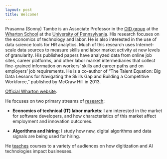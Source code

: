 ```yaml
---
layout: post
title: Welcome!
---
```


Prasanna (Sonny) Tambe is an Associate Professor in the [OID group](http://oid.wharton.upenn.edu) at the [Wharton School](http://www.wharton.upenn.edu) at the [University of Pennsylvania](http://www.upenn.edu). His research focuses on the economics of technology and labor. He is also interested in the use of data science tools for HR analytics. Much of this research uses Internet-scale data sources to measure skills and labor market activity at new levels of granularity. His published papers have analyzed data from online job sites, career platforms, and other labor market intermediaries that collect fine-grained information on workers’ skills and career paths and on employers’ job requirements. He is a co-author of “The Talent Equation: Big Data Lessons for Navigating the Skills Gap and Building a Competitive Workforce,” published by McGraw Hill in 2013.

[Official Wharton website](https://oid.wharton.upenn.edu/profile/tambe/).

He focuses on two primary streams of [research](papers):

- **Economics of technical (IT) labor markets**: I am interested in the market for software developers, and how characteristics of this market affect employment and innovation outcomes.

- **Algorithms and hiring**: I study how new, digital algorithms and data signals are being used for hiring.

He [teaches](teaching) courses to a variety of audiences on how digitization and AI technologies impact businesses.
